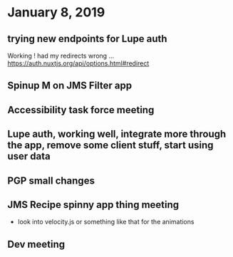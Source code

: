 # January 8, 2019

## trying new endpoints for Lupe auth
Working !
had my redirects wrong ... https://auth.nuxtjs.org/api/options.html#redirect

## Spinup M on JMS Filter app

## Accessibility task force meeting

## Lupe auth, working well, integrate more through the app, remove some client stuff, start using user data

## PGP small changes

## JMS Recipe spinny app thing meeting
- look into velocity.js or something like that for the animations

## Dev meeting